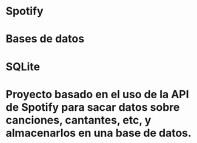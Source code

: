 # Spotify
# Bases de datos
# SQLite

# Proyecto basado en el uso de la API de Spotify para sacar datos sobre canciones, cantantes, etc, y almacenarlos en una base de datos.
